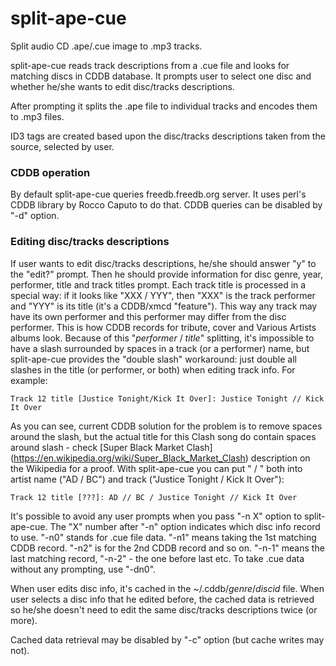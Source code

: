 # split-ape-cue

Split audio CD .ape/.cue image to .mp3 tracks.

split-ape-cue reads track descriptions from a .cue file and looks for
matching discs in CDDB database. It prompts user to select one disc and
whether he/she wants to edit disc/tracks descriptions.

After prompting it splits the .ape file to individual tracks and
encodes them to .mp3 files.

ID3 tags are created based upon the disc/tracks descriptions taken
from the source, selected by user.

### CDDB operation

By default split-ape-cue queries freedb.freedb.org server. It uses
perl's CDDB library by Rocco Caputo to do that. CDDB queries can be
disabled by "-d" option.

### Editing disc/tracks descriptions

If user wants to edit disc/tracks descriptions, he/she should answer
"y" to the "edit?" prompt. Then he should provide information for disc
genre, year, performer, title and track titles prompt. Each track title
is processed in a special way: if it looks like "XXX / YYY", then "XXX"
is the track performer and "YYY" is its title (it's a CDDB/xmcd
"feature"). This way any track may have its own performer and this
performer may differ from the disc performer. This is how CDDB records
for tribute, cover and Various Artists albums look. Because of this
"_performer_ / _title_" splitting, it's impossible to have a slash
surrounded by spaces in a track (or a performer) name, but
split-ape-cue provides the "double slash" workaround: just double all
slashes in the title (or performer, or both) when editing track info.
For example:

    Track 12 title [Justice Tonight/Kick It Over]: Justice Tonight // Kick It Over

As you can see, current CDDB solution for the problem is to remove
spaces around the slash, but the actual title for this Clash song do
contain spaces around slash - check [Super Black Market Clash]
(https://en.wikipedia.org/wiki/Super_Black_Market_Clash) description on
the Wikipedia for a proof. With split-ape-cue you can put " / " both
into artist name ("AD / BC") and track ("Justice Tonight / Kick It
Over"):

    Track 12 title [???]: AD // BC / Justice Tonight // Kick It Over

It's possible to avoid any user prompts when you pass "-n X" option to
split-ape-cue. The "X" number after "-n" option indicates which disc
info record to use. "-n0" stands for .cue file data. "-n1" means
taking the 1st matching CDDB record. "-n2" is for the 2nd CDDB record
and so on. "-n-1" means the last matching record, "-n-2" - the one
before last etc. To take .cue data without any prompting, use "-dn0".

When user edits disc info, it's cached in the ~/.cddb/_genre_/_discid_
file. When user selects a disc info that he edited before, the cached
data is retrieved so he/she doesn't need to edit the same disc/tracks
descriptions twice (or more).

Cached data retrieval may be disabled by "-c" option (but cache writes
may not).
